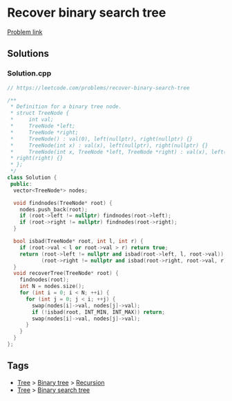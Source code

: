 # Recover binary search tree

[Problem link](https://leetcode.com/problems/recover-binary-search-tree)

## Solutions


### Solution.cpp
```cpp
// https://leetcode.com/problems/recover-binary-search-tree

/**
 * Definition for a binary tree node.
 * struct TreeNode {
 *     int val;
 *     TreeNode *left;
 *     TreeNode *right;
 *     TreeNode() : val(0), left(nullptr), right(nullptr) {}
 *     TreeNode(int x) : val(x), left(nullptr), right(nullptr) {}
 *     TreeNode(int x, TreeNode *left, TreeNode *right) : val(x), left(left),
 * right(right) {}
 * };
 */
class Solution {
 public:
  vector<TreeNode*> nodes;

  void findnodes(TreeNode* root) {
    nodes.push_back(root);
    if (root->left != nullptr) findnodes(root->left);
    if (root->right != nullptr) findnodes(root->right);
  }

  bool isbad(TreeNode* root, int l, int r) {
    if (root->val < l or root->val > r) return true;
    return (root->left != nullptr and isbad(root->left, l, root->val)) or
           (root->right != nullptr and isbad(root->right, root->val, r));
  }
  void recoverTree(TreeNode* root) {
    findnodes(root);
    int N = nodes.size();
    for (int i = 0; i < N; ++i) {
      for (int j = 0; j < i; ++j) {
        swap(nodes[i]->val, nodes[j]->val);
        if (!isbad(root, INT_MIN, INT_MAX)) return;
        swap(nodes[i]->val, nodes[j]->val);
      }
    }
  }
};
```
## Tags

* [Tree](/README.md#Tree) > [Binary tree](/README.md#Tree-Binary_tree) > [Recursion](/README.md#Tree-Binary_tree-Recursion)
* [Tree](/README.md#Tree) > [Binary search tree](/README.md#Tree-Binary_search_tree)
